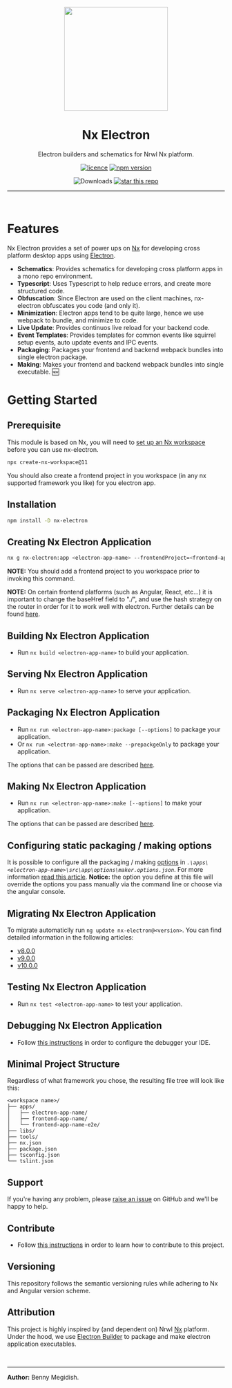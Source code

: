 <p align="center"><img src="https://raw.githubusercontent.com/bennymeg/nx-electron/master/nx-electron.png" width="240"></p>

<div align="center">

# Nx Electron

Electron builders and schematics for Nrwl Nx platform.

[![licence](https://img.shields.io/github/license/bennymeg/nx-electron.svg)](https://github.com/bennymeg/nx-electron/blob/master/LICENSE)
[![npm version](https://img.shields.io/npm/v/nx-electron.svg)](https://www.npmjs.com/package/nx-electron)
<!-- [![Dependencies status](https://david-dm.org/bennymeg/nx-electron/status.svg)](https://david-dm.org/bennymeg/nx-electron) -->
![Downloads](https://img.shields.io/npm/dt/nx-electron)
[![star this repo](https://img.shields.io/github/stars/bennymeg/nx-electron?style=social)](https://github.com/bennymeg/nx-electron)


</div>

<hr></br>

# Features

Nx Electron provides a set of power ups on [Nx](https://nx.dev) for developing cross platform desktop apps using [Electron](https://electronjs.org/).

- **Schematics**: Provides schematics for developing cross platform apps in a mono repo environment.
- **Typescript**: Uses Typescript to help reduce errors, and create more structured code.
- **Obfuscation**: Since Electron are used on the client machines, nx-electron obfuscates you code (and only it).
- **Minimization**: Electron apps tend to be quite large, hence we use webpack to bundle, and minimize to code.
- **Live Update**: Provides continuos live reload for your backend code.
- **Event Templates**: Provides templates for common events like squirrel setup events, auto update events and IPC events.
- **Packaging**: Packages your frontend and backend webpack bundles into single electron package.
- **Making**: Makes your frontend and backend webpack bundles into single executable. 🆕

# Getting Started

## Prerequisite

This module is based on Nx, you will need to [set up an Nx workspace](https://nx.dev/web/getting-started/getting-started) before you can use nx-electron.

```bash
npx create-nx-workspace@11
```

You should also create a frontend project in you workspace (in any nx supported framework you like) for you electron app.

## Installation

```bash
npm install -D nx-electron
```

## Creating Nx Electron Application

```bash
nx g nx-electron:app <electron-app-name> --frontendProject=<frontend-app-name>
```

**NOTE:** You should add a frontend project to you workspace prior to invoking this command.

**NOTE:** On certain frontend platforms (such as Angular, React, etc...) it is important to change the baseHref field to "./", and use the hash strategy on the router in order for it to work well with electron. Further details can be found [here](https://github.com/bennymeg/nx-electron/issues/18#issuecomment-616982776).

## Building Nx Electron Application

- Run `nx build <electron-app-name>` to build your application.

## Serving Nx Electron Application

- Run `nx serve <electron-app-name>` to serve your application.

## Packaging Nx Electron Application

- Run `nx run <electron-app-name>:package [--options]` to package your application.
- Or `nx run <electron-app-name>:make --prepackgeOnly` to package your application.

The options that can be passed are described [here](https://github.com/bennymeg/nx-electron/blob/master/src/builders/package/schema.json).

## Making Nx Electron Application

- Run `nx run <electron-app-name>:make [--options]` to make your application.

The options that can be passed are described [here](https://github.com/bennymeg/nx-electron/blob/master/src/builders/package/schema.json).

## Configuring static packaging / making options

It is possible to configure all the packaging / making [options](https://www.electron.build/configuration/configuration) in _`.\apps\<electron-app-name>\src\app\options\maker.options.json`_. For more information [read this article](https://github.com/bennymeg/nx-electron/blob/master/docs/packaging.md).
**Notice:** the option you define at this file will override the options you pass manually via the command line or choose via the angular console.

## Migrating Nx Electron Application

To migrate automaticlly run `ng update nx-electron@<version>`.
You can find detailed information in the following articles:

- [v8.0.0](https://github.com/bennymeg/nx-electron/blob/master/docs/migration/migrating.v8.md)
- [v9.0.0](https://github.com/bennymeg/nx-electron/blob/master/docs/migration/migrating.v9.md)
- [v10.0.0](https://github.com/bennymeg/nx-electron/blob/master/docs/migration/migrating.v10.md)

## Testing Nx Electron Application

- Run `nx test <electron-app-name>` to test your application.

## Debugging Nx Electron Application

- Follow [this instructions](https://github.com/bennymeg/nx-electron/blob/master/docs/debugging.md) in order to configure the debugger your IDE.

## Minimal Project Structure

Regardless of what framework you chose, the resulting file tree will look like this:

```treeview
<workspace name>/
├── apps/
│   ├── electron-app-name/
│   ├── frontend-app-name/
│   └── frontend-app-name-e2e/
├── libs/
├── tools/
├── nx.json
├── package.json
├── tsconfig.json
└── tslint.json
```

<!-- ## Documentation ##
- 👨🏼‍💻 [API](https://github.com/bennymeg/nx-electron/blob/master/docs/API.md),
- 👩🏼‍🏫 [Examples](https://github.com/bennymeg/nx-electron/blob/master/docs/examples),
- 📜 [Change log](https://github.com/bennymeg/nx-electron/blob/master/docs/CHANGELOG.md),
- 🖋 [Licence](https://github.com/bennymeg/nx-electron/blob/master/LICENSE) -->

## Support

If you're having any problem, please [raise an issue](https://github.com/bennymeg/nx-electron/issues/new) on GitHub and we'll be happy to help.

## Contribute

- Follow [this instructions](https://github.com/bennymeg/nx-electron/blob/master/CONTRIBUTING.md) in order to learn how to contribute to this project.

## Versioning

This repository follows the semantic versioning rules while adhering to Nx and Angular version scheme.

## Attribution

This project is highly inspired by (and dependent on) Nrwl [Nx](https://nx.dev) platform.
Under the hood, we use [Electron Builder](https://github.com/electron-userland/electron-builder) to package and make electron application executables.

</br><hr>
**Author:** Benny Megidish.
